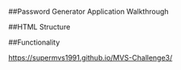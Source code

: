 ##Password Generator Application Walkthrough
<!-- This JavaScript code generates a secure password based on user-defined criteria. It utilizes browser-side JavaScript to interact with the DOM and generate passwords dynamically. -->

##HTML Structure
<!-- Assuming there's an HTML file that includes a button with the id generate and an input field with the id password, the JavaScript code interacts with these elements to generate and display passwords. -->

##Functionality
    <!-- When the user clicks the "Generate Password" button (generateBtn), the writePassword function is triggered.
    The writePassword function calls the generatePassword function to generate a password based on user-defined criteria.
    The generatePassword function prompts the user for password options (lowercase letters, uppercase letters, numbers, and special characters) and adjusts the character set accordingly.
    After generating the password, it sets the value of the password input field (passwordText) to the generated password.
    Users can customize the length and character types of the generated password based on their preferences.
    The generated password is displayed in the input field for the user to copy and use. -->

https://supermvs1991.github.io/MVS-Challenge3/

